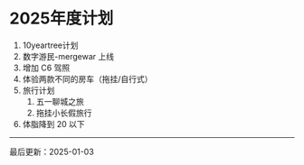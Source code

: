# 2025年度计划

1. 10yeartree计划
2. 数字游民-mergewar 上线
3. 增加 C6 驾照
4. 体验两款不同的房车（拖挂/自行式）
5. 旅行计划
    1. 五一聊城之旅
    2. 拖挂小长假旅行
6. 体脂降到 20 以下

---
最后更新：2025-01-03

